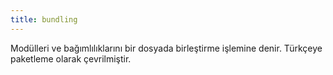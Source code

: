 ```yaml
---
title: bundling
---
```

Modülleri ve bağımlılıklarını bir dosyada birleştirme işlemine denir. Türkçeye paketleme olarak çevrilmiştir.